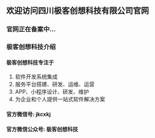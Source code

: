 ## 欢迎访问四川极客创想科技有限公司官网
### 官网正在备案中...
### 极客创想科技介绍
#### 极客创想科技专注于
1. 软件开发系统集成
2. 服务平台搭建、研发、运维、运营
3. APP、小程序设计、研发、维护 
4. 为企业和个人提供一站式软件解决方案

#### 官方微信号: jkcxkj  

#### 官方微信公众号: 极客创想科技
